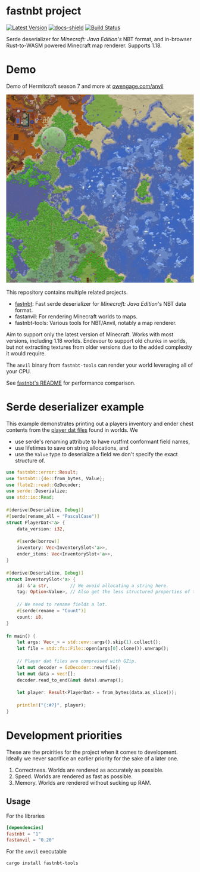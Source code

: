 # fastnbt project
[![Latest Version]][crates.io]
[![docs-shield]][docs]
[![Build Status]][actions]

[docs]: https://docs.rs/fastnbt/latest/fastnbt/index.html
[docs-shield]: https://img.shields.io/docsrs/fastnbt

[Build Status]:
https://img.shields.io/github/workflow/status/owengage/fastnbt/Rust/master
[actions]: https://github.com/owengage/fastnbt/actions?query=branch%3Amaster
[Latest Version]: https://img.shields.io/crates/v/fastnbt.svg
[crates.io]: https://crates.io/crates/fastnbt

Serde deserializer for *Minecraft: Java Edition's* NBT format, and in-browser
Rust-to-WASM powered Minecraft map renderer. Supports 1.18.

# Demo
Demo of Hermitcraft season 7 and more at [owengage.com/anvil](https://owengage.com/anvil/?world=hermitcraft7)

![alt rendered map](demo.png)  

This repository contains multiple related projects.

* [fastnbt](fastnbt/README.md): Fast serde deserializer for *Minecraft: Java
  Edition*'s NBT data format.
* fastanvil: For rendering Minecraft worlds to maps.
* fastnbt-tools: Various tools for NBT/Anvil, notably a map renderer.

Aim to support only the latest version of Minecraft. Works with most versions, 
including 1.18 worlds. Endevour to support old chunks in worlds, but not
extracting textures from older versions due to the added
complexity it would require.

The `anvil` binary from `fastnbt-tools` can render your world leveraging all of
your CPU.

See [fastnbt's README](fastnbt/README.md) for performance comparison.

# Serde deserializer example

 This example demonstrates printing out a players inventory and ender chest contents from the [player dat
 files](https://minecraft.gamepedia.com/Player.dat_format) found in worlds. We
 * use serde's renaming attribute to have rustfmt conformant field names,
 * use lifetimes to save on string allocations, and 
 * use the `Value` type to deserialize a field we don't specify the exact
   structure of.

```rust
use fastnbt::error::Result;
use fastnbt::{de::from_bytes, Value};
use flate2::read::GzDecoder;
use serde::Deserialize;
use std::io::Read;

#[derive(Deserialize, Debug)]
#[serde(rename_all = "PascalCase")]
struct PlayerDat<'a> {
    data_version: i32,

    #[serde(borrow)]
    inventory: Vec<InventorySlot<'a>>,
    ender_items: Vec<InventorySlot<'a>>,
}

#[derive(Deserialize, Debug)]
struct InventorySlot<'a> {
    id: &'a str,        // We avoid allocating a string here.
    tag: Option<Value>, // Also get the less structured properties of the object.

    // We need to rename fields a lot.
    #[serde(rename = "Count")]
    count: i8,
}

fn main() {
    let args: Vec<_> = std::env::args().skip(1).collect();
    let file = std::fs::File::open(args[0].clone()).unwrap();

    // Player dat files are compressed with GZip.
    let mut decoder = GzDecoder::new(file);
    let mut data = vec![];
    decoder.read_to_end(&mut data).unwrap();

    let player: Result<PlayerDat> = from_bytes(data.as_slice());

    println!("{:#?}", player);
}
```

# Development priorities

These are the proirities for the project when it comes to development. Ideally
we never sacrifice an earlier priority for the sake of a later one.

1. Correctness. Worlds are rendered as accurately as possible.
2. Speed. Worlds are rendered as fast as possible.
3. Memory. Worlds are rendered without sucking up RAM.

## Usage

For the libraries

```toml
[dependencies]
fastnbt = "1"
fastanvil = "0.20"
```

For the `anvil` executable

```bash
cargo install fastnbt-tools
```
